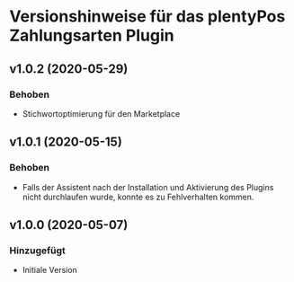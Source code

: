 # Versionshinweise für das plentyPos Zahlungsarten Plugin

## v1.0.2 (2020-05-29)
### Behoben
- Stichwortoptimierung für den Marketplace

## v1.0.1 (2020-05-15)
### Behoben
- Falls der Assistent nach der Installation und Aktivierung des Plugins nicht durchlaufen wurde, konnte es zu Fehlverhalten kommen.

## v1.0.0 (2020-05-07)
### Hinzugefügt
- Initiale Version